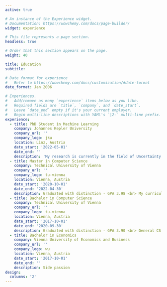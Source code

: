 ```yaml
---
active: true

# An instance of the Experience widget.
# Documentation: https://wowchemy.com/docs/page-builder/
widget: experience

# This file represents a page section.
headless: true

# Order that this section appears on the page.
weight: 40

title: Education
subtitle:

# Date format for experience
#   Refer to https://wowchemy.com/docs/customization/#date-format
date_format: Jan 2006

# Experiences.
#   Add/remove as many `experience` items below as you like.
#   Required fields are `title`, `company`, and `date_start`.
#   Leave `date_end` empty if it's your current employer.
#   Begin multi-line descriptions with YAML's `|2-` multi-line prefix.
experience:
  - title: PhD Student in Machine Learning
    company: Johannes Kepler University
    company_url: ''
    company_logo: jku
    location: Linz, Austria
    date_start: '2022-05-01'
    date_end: ''
    description: 'My research is currently in the field of Uncertainty Estimation for Machine Learning Models, especially for Deep Learning Models and in the context of Time Series.'
  - title: Master in Computer Science
    company: Technical University of Vienna
    company_url: ''
    company_logo: tu-vienna
    location: Vienna, Austria
    date_start: '2020-10-01'
    date_end: '2022-04-30'
    description: Graduated with distinction - GPA 3.98 <br> My curricula focused on intelligent information systems (Symbolic & Neural AI, Database Systems)
  - title: Bachelor in Computer Science
    company: Technical University of Vienna
    company_url: ''
    company_logo: tu-vienna
    location: Vienna, Austria
    date_start: '2017-10-01'
    date_end: '2020-09-30'
    description: Graduated with distinction - GPA 3.90 <br> General CS program with a focus on Software and Information Engineering <br> I additionally participated in the [Bachelor with Honors program](https://informatics.tuwien.ac.at/bachelor-with-honors/) 
  - title: Bachelor in Economics
    company: Vienna University of Economics and Business
    company_url: ''
    company_logo: wu
    location: Vienna, Austria
    date_start: '2017-10-01'
    date_end: ''
    description: Side passion
design:
  columns: '2'
---
```

